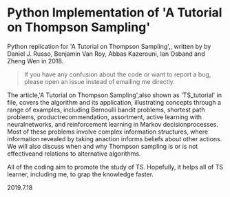 # Python Implementation of 'A Tutorial on Thompson Sampling'

 
Python replication for 'A Tutorial on Thompson Sampling',, written by by Daniel J. Russo, Benjamin Van Roy, Abbas Kazerouni, Ian Osband and Zheng Wen in 2018. 

> If you have any confusion about the code or want to report a bug, please open an issue instead of emailing me directly. 


The article,'A Tutorial on Thompson Sampling',also shown as 'TS_tutorial' in file, covers the algorithm and its application, illustrating concepts through a range of examples, including Bernoulli bandit problems, shortest path problems, productrecommendation, assortment, active learning with neuralnetworks, and reinforcement learning in Markov decisionprocesses. Most of these problems involve complex information structures, where information revealed by taking anaction informs beliefs about other actions. We will also discuss when and why Thompson sampling is or is not effectiveand relations to alternative algorithms.

All of the coding aim to promote the study of TS. 
Hopefully, it helps all of TS learner, including me, to grap the knowledge faster.

2019.7.18
